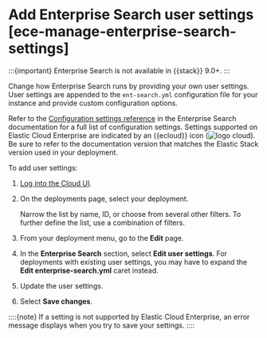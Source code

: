 # Add Enterprise Search user settings [ece-manage-enterprise-search-settings]

:::{important}
Enterprise Search is not available in {{stack}} 9.0+.
:::

Change how Enterprise Search runs by providing your own user settings. User settings are appended to the `ent-search.yml` configuration file for your instance and provide custom configuration options.

Refer to the [Configuration settings reference](https://www.elastic.co/guide/en/enterprise-search/current/configuration.html#configuration-file) in the Enterprise Search documentation for a full list of configuration settings. Settings supported on Elastic Cloud Enterprise are indicated by an {{ecloud}} icon (![logo cloud](https://doc-icons.s3.us-east-2.amazonaws.com/logo_cloud.svg "Supported on {{ecloud}}")). Be sure to refer to the documentation version that matches the Elastic Stack version used in your deployment.

To add user settings:

1. [Log into the Cloud UI](../../../deploy-manage/deploy/cloud-enterprise/log-into-cloud-ui.md).
2. On the deployments page, select your deployment.

    Narrow the list by name, ID, or choose from several other filters. To further define the list, use a combination of filters.

3. From your deployment menu, go to the **Edit** page.
4. In the **Enterprise Search** section, select **Edit user settings**. For deployments with existing user settings, you may have to expand the **Edit enterprise-search.yml** caret instead.
5. Update the user settings.
6. Select **Save changes**.

::::{note}
If a setting is not supported by Elastic Cloud Enterprise, an error message displays when you try to save your settings.
::::


